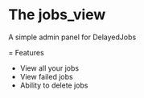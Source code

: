 The jobs_view
=========
A simple admin panel for DelayedJobs

= Features
- View all your jobs
- View failed jobs
- Ability to delete jobs
